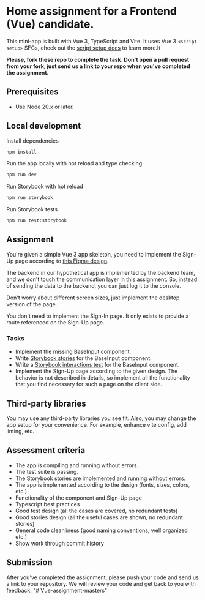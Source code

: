 # Home assignment for a Frontend (Vue) candidate.

This mini-app is built with Vue 3, TypeScript and Vite. It uses Vue 3 `<script setup>` SFCs, check out the [script setup docs](https://v3.vuejs.org/api/sfc-script-setup.html#sfc-script-setup) to learn more.lt

**Please, fork these repo to complete the task. Don't open a pull request from your fork, just send us a link to your repo when you've completed the assignment.**

## Prerequisites

- Use Node 20.x or later.

## Local development

Install dependencies

```bash
npm install
```

Run the app locally with hot reload and type checking

```bash
npm run dev
```

Run Storybook with hot reload

```bash
npm run storybook
```

Run Storybook tests

```bash
npm run test:storybook
````

## Assignment

You're given a simple Vue 3 app skeleton, you need to implement the Sign-Up page according to [this Figma design](<https://www.figma.com/file/g79md7DSOve3ahnA7SmiTf/Sign-Up-Form-(Community)?type=design&node-id=3%3A2&mode=dev&t=mSlJXMEFPuXDEGBB-1>).

The backend in our hypothetical app is implemented by the backend team, and we don't touch the communication layer in this assignment.
So, instead of sending the data to the backend, you can just log it to the console.

Don't worry about different screen sizes, just implement the desktop version of the page.

You don't need to implement the Sign-In page. It only exists to provide a route referenced on the Sign-Up page.

### Tasks

- Implement the missing BaseInput component.
- Write [Storybook stories](https://storybook.js.org/docs/get-started/vue3-vite) for the BaseInput component.
- Write a [Storybook interactions test](https://storybook.js.org/docs/essentials/interactions) for the BaseInput component.
- Implement the Sign-Up page according to the given design. The behavior is not described in details, so implement all the functionality that you find necessary for such a page on the client side.

## Third-party libraries

You may use any third-party libraries you see fit.
Also, you may change the app setup for your convenience. For example, enhance vite config, add linting, etc.

## Assessment criteria

- The app is compiling and running without errors.
- The test suite is passing.
- The Storybook stories are implemented and running without errors.
- The app is implemented according to the design (fonts, sizes, colors, etc.)
- Functionality of the component and Sign-Up page
- Typescript best practices
- Good test design (all the cases are covered, no redundant tests)
- Good stories design (all the useful cases are shown, no redundant stories)
- General code cleanliness (good naming conventions, well organized etc.)
- Show work through commit history

## Submission

After you've completed the assignment, please push your code and send us a link to your repository.
We will review your code and get back to you with feedback.
"# Vue-assignment-masters" 
